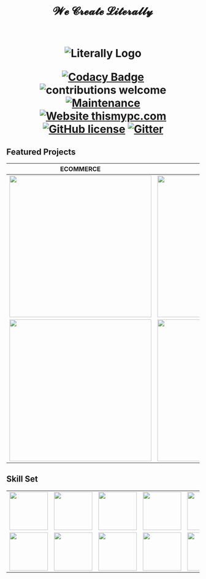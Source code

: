 <h1 align="center" > 𝓦𝓮 𝓒𝓻𝓮𝓪𝓽𝓮 𝓛𝓲𝓽𝓮𝓻𝓪𝓵𝓵𝔂 </h1> <br>

<h1 align="center">
  <img src="https://cdn.shortpixel.ai/client/q_glossy,ret_img/https://literally.co.jp/wp-content/uploads/2020/02/Literally%E3%81%AE%E3%82%B3%E3%83%94%E3%83%BC-3-e1597867262519.png" alt="Literally Logo" />
  
  <br/>
  
  [![Codacy Badge](https://api.codacy.com/project/badge/Grade/5b677e607def4466b8084eb76be4f0d7)](https://app.codacy.com/app/supunlakmal/thismypc?utm_source=github.com&utm_medium=referral&utm_content=supunlakmal/thismypc&utm_campaign=Badge_Grade_Dashboard)
![contributions welcome](https://img.shields.io/badge/contributions-welcome-brightgreen.svg?style=flat) [![Maintenance](https://img.shields.io/badge/Maintained%3F-yes-green.svg)](https://github.com/supunlakmal/thismypc/graphs/commit-activity) [![Website thismypc.com](https://img.shields.io/website-up-down-green-red/http/shields.io.svg)](http://thismypc.com/) [![GitHub license](https://img.shields.io/badge/license-MIT-blue.svg?style=flat-square)](https://github.com/supunlakmal/thismypc/blob/master/LICENSE)
[![Gitter](https://badges.gitter.im/gitterHQ/gitter.svg)](https://gitter.im/Thismypc/community)
</h1>

## Featured Projects

ECOMMERCE | WORDPRESS | HTML5 GAME | MOBILE DEVELOPMENT | CRYPTOCURRENCY
:-------------------------:|:-------------------------:|:-------------------------:|:-------------------------:|:-------------------------:
<a href="http://3.128.30.120:3000/launch"><img src="https://portfolio.literally.co.jp/wp-content/uploads/2021/01/restaurant-food-370x370.jpg" width="370"></a> | <a href="https://www.celtic-weddingrings.com/"><img src="https://portfolio.literally.co.jp/wp-content/uploads/2021/01/rings-site-370x370.jpg" width="370"></a>|<a href="https://smallpondgames.com/mahjong/3d-mahjong/"><img src="https://portfolio.literally.co.jp/wp-content/uploads/2021/01/mahjong-370x370.jpg" width="370"></a> | <a href="https://portfolio.literally.co.jp/portfolio/e-sport-tournament-app/"><img src="https://portfolio.literally.co.jp/wp-content/uploads/2021/01/GameShop-1024x1024.jpg" width="370"></a>| <a href="https://aldenplatform.io/"><img src="https://portfolio.literally.co.jp/wp-content/uploads/2021/01/Main_News@2x-370x370.jpg" width="370"></a>
<a href="https://giftforward.giftsforgood.com/register"><img src="https://portfolio.literally.co.jp/wp-content/uploads/2021/01/ecommerce-shopify-website-370x370.jpg" width="370"></a> | <a href="https://girlgaze.com/"><img src="https://portfolio.literally.co.jp/wp-content/uploads/2021/01/job-site-370x370.jpg" width="370"></a>|<a href="http://lyu-apps.herokuapp.com/games/bumper-fifa/"><img src="https://portfolio.literally.co.jp/wp-content/uploads/2021/01/lyu-game-370x370.jpg" width="370"></a> | <a href="https://apps.apple.com/it/app/spreewhere/id1462263606"><img src="https://portfolio.literally.co.jp/wp-content/uploads/2021/01/Spreewhere-Feature-370x370.jpg" width="370"></a>| <a href="https://bitwilly.com/"><img src="https://portfolio.literally.co.jp/wp-content/uploads/2021/01/Bitwilly-370x370.jpg" width="370"></a>

## Skill Set
<table>
  <tr>
    <td><img src="https://cdn.iconscout.com/icon/free/png-64/nginx-4-1174926.png" width="100"></td>
    <td><img src="https://cdn.iconscout.com/icon/free/png-64/node-js-1174925.png" width="100"></td>
    <td><img src="https://cdn.iconscout.com/icon/free/png-64/javascript-24-1174950.png" width="100"></td>
    <td><img src="https://cdn.iconscout.com/icon/free/png-64/github-170-1175028.png" width="100"></td>
    <td><img src="https://cdn.iconscout.com/icon/free/png-64/mysql-18-1174938.png" width="100"></td>
    <td><img src="https://cdn.iconscout.com/icon/free/png-64/java-59-1174952.png" width="100"></td>
    <td><img src="https://cdn.iconscout.com/icon/free/png-64/cakephp-3-1175050.png" width="100"></td>
    <td><img src="https://cdn.iconscout.com/icon/free/png-64/html5-2474805-2056091.png" width="100"></td>
    <td><img src="https://cdn.iconscout.com/icon/free/png-64/webpack-1-1174980.png" width="100"></td>
    <td><img src="https://cdn.iconscout.com/icon/free/png-64/visualstudio-1-1174964.png" width="100"></td>
    <td><img src="https://cdn.iconscout.com/icon/free/png-64/django-11-1175036.png" width="100"></td>
   </tr>
    <tr>
    <td><img src="https://cdn.iconscout.com/icon/free/png-64/typescript-1174965.png" width="100"></td>
    <td><img src="https://cdn.iconscout.com/icon/free/png-64/symfony-3-1174988.png" width="100"></td>
    <td><img src="https://cdn.iconscout.com/icon/free/png-64/swift-18-1174990.png" width="100"></td>
    <td><img src="https://cdn.iconscout.com/icon/free/png-64/rubymine-1175004.png" width="100"></td>
    <td><img src="https://cdn.iconscout.com/icon/free/png-64/ionic-4-1175016.png" width="100"></td>
    <td><img src="https://cdn.iconscout.com/icon/free/png-64/pycharm-1175008.png" width="100"></td>
    <td><img src="https://cdn.iconscout.com/icon/free/png-64/gradle-2-1174969.png" width="100"></td>
    <td><img src="https://cdn.iconscout.com/icon/free/png-64/go-76-1175027.png" width="100"></td>
    <td><img src="https://cdn.iconscout.com/icon/free/png-64/apple-1237-1174963.png" width="100"></td>
    <td><img src="https://cdn.iconscout.com/icon/free/png-64/electron-67-1175035.png" width="100"></td>
    <td><img src="https://cdn.iconscout.com/icon/free/png-64/angular-3-226070.png" width="100"></td>
   </tr>
  </table>
